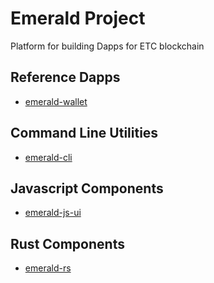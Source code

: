 # Emerald Project

Platform for building Dapps for ETC blockchain

## Reference Dapps

- [emerald-wallet](https://github.com/ethereumproject/emerald-wallet)

## Command Line Utilities

- [emerald-cli](https://github.com/ethereumproject/emerald-cli)

## Javascript Components

- [emerald-js-ui](https://github.com/ethereumproject/emerald-js-ui)

## Rust Components

- [emerald-rs](https://github.com/ethereumproject/emerald-rs)
